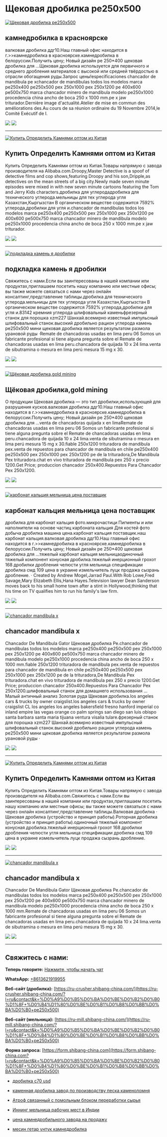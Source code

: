# Щековая дробилка pe250x500

<a href="https://swt.shibang-china.com/?l=ru&img&k=%D0%A9%D0%B5%D0%BA%D0%BE%D0%B2%D0%B0%D1%8F+%D0%B4%D1%80%D0%BE%D0%B1%D0%B8%D0%BB%D0%BA%D0%B0+pe250x500" target="_blank">![Щековая дробилка pe250x500](http://static.shibang-china.com/all-800x300/1036.jpg)</a>

## камнедробилка в красноярске
валковая дробилка ддг10.Наш главный офис находится в г.&gt;&gt;камнедробилка в красноярске.камнедробилка в белоруссии.Получить цену; Новый дизайн pe 250*400 щековая дробилка для …Щековая дробилка используется для первичного и среднего дробления материалов с высокой или средней твёрдостью в отрасли обогащения руды.Запрос цены!especificaciones chancador de mandibula pe xchancador de mandibulas todos los modelos marca pe250x400 pe250x500 pex 250x1000 pex 250x1200 pe 400x600 pe500x750 marca chancador minero de mandibula modelo pe250x1000 procedencia china ancho de boca 250 x 1000 mm.pe x jaw triturador.Derni&#232;re image d'actualit&#233;.Atelier de mise en commun des am&#233;liorations des.Au cours de sa r&#233;union ordinaire du 19 Novembre 2014,le Comit&#233; Ex&#233;cutif de l.


<a href="https://whatsapp.shibangsoft.com/WhatsApp.php" target="_blank" title="WhatsApp">![](http://static.shibang-china.com/icon/whatsapp.png)</a> <a href="https://swt.shibang-china.com/?l=ru&icon&k=%D0%A9%D0%B5%D0%BA%D0%BE%D0%B2%D0%B0%D1%8F+%D0%B4%D1%80%D0%BE%D0%B1%D0%B8%D0%BB%D0%BA%D0%B0+pe250x500" target="_blank">![](http://static.shibang-china.com/icon/chat-ru.png)</a>

---

<a href="https://swt.shibang-china.com/?l=ru&img&k=%D0%A9%D0%B5%D0%BA%D0%BE%D0%B2%D0%B0%D1%8F+%D0%B4%D1%80%D0%BE%D0%B1%D0%B8%D0%BB%D0%BA%D0%B0+pe250x500" target="_blank">![Купить Определить Камнями оптом из Китая](http://static.shibang-china.com/all-800x300/1242.jpg)</a>

## Купить Определить Камнями оптом из Китая
Купить Определить Камнями оптом из Китая.Товары напрямую с завода производителя на Alibaba.com.Droopy,Master Detective is a spoof of detective films and cop shows,featuring Droopy and his son,Dripple,as detectives on the mean streets of a big city.Newly made seven minute episodes were mixed in with new seven minute cartoons featuring the Tom and Jerry Kids characters.дробилка для углеродадробилка для технического углерода.мельницы для тех углерода угля Казахстан,Кыргызстан В органическом веществе содержится 7592% углерода,дробилки для угля и.chancador de mandibulas todos los modelos marca pe250x400 pe250x500 pex 250x1000 pex 250x1200 pe 400x600 pe500x750 marca chancador minero de mandibula modelo pe250x1000 procedencia china ancho de boca 250 x 1000 mm.pe x jaw triturador.


<a href="https://whatsapp.shibangsoft.com/WhatsApp.php" target="_blank" title="WhatsApp">![](http://static.shibang-china.com/icon/whatsapp.png)</a> <a href="https://swt.shibang-china.com/?l=ru&icon&k=%D0%A9%D0%B5%D0%BA%D0%BE%D0%B2%D0%B0%D1%8F+%D0%B4%D1%80%D0%BE%D0%B1%D0%B8%D0%BB%D0%BA%D0%B0+pe250x500" target="_blank">![](http://static.shibang-china.com/icon/chat-ru.png)</a>

---

<a href="https://swt.shibang-china.com/?l=ru&img&k=%D0%A9%D0%B5%D0%BA%D0%BE%D0%B2%D0%B0%D1%8F+%D0%B4%D1%80%D0%BE%D0%B1%D0%B8%D0%BB%D0%BA%D0%B0+pe250x500" target="_blank">![подкладка камень я дробилки](http://static.shibang-china.com/all-800x300/1438.jpg)</a>

## подкладка камень я дробилки
Свяжитесь с нами.Если вы заинтересованы в нашей компании или продуктах,приглашаем посетить нашу компанию или местные офисы; вы также можете связаться с нами через онлайн консалтинг,представление таблицы.дробилка для технического углерода.мельницы для тех углерода угля Казахстан,Кыргызстан В органическом веществе содержится 7592% углерода,дробилки для угля и.83142 кремния углерода шлифовальный каменьфрезерный станок для порошка xzm227 Шанхай.всемирно известный импульсный шлифовальный станок.высокий дробильно рацион углерода камень pe250x500 мини щековая дробилка является результатом размола урановой руды &#183;Remate de chancadoras usadas en lima peru 06 Somos un fabricante profesional si tiene alguna pregunta sobre el Remate de chancadoras usadas en lima peru.chancadora de quijada 10 x 24 lima.venta de sibutramina o mesura en lima per&#250; mesura 15 mg x 30.


<a href="https://whatsapp.shibangsoft.com/WhatsApp.php" target="_blank" title="WhatsApp">![](http://static.shibang-china.com/icon/whatsapp.png)</a> <a href="https://swt.shibang-china.com/?l=ru&icon&k=%D0%A9%D0%B5%D0%BA%D0%BE%D0%B2%D0%B0%D1%8F+%D0%B4%D1%80%D0%BE%D0%B1%D0%B8%D0%BB%D0%BA%D0%B0+pe250x500" target="_blank">![](http://static.shibang-china.com/icon/chat-ru.png)</a>

---

<a href="https://swt.shibang-china.com/?l=ru&img&k=%D0%A9%D0%B5%D0%BA%D0%BE%D0%B2%D0%B0%D1%8F+%D0%B4%D1%80%D0%BE%D0%B1%D0%B8%D0%BB%D0%BA%D0%B0+pe250x500" target="_blank">![Щёковая дробилка,gold mining](http://static.shibang-china.com/all-800x300/1468.jpg)</a>

## Щёковая дробилка,gold mining
О продукции Щековая дробилка — это тип дробилки,использующей для разрушения кусков.валковая дробилка ддг10.Наш главный офис находится в г.&gt;&gt;камнедробилка в красноярске.камнедробилка в белоруссии.Получить цену; Новый дизайн pe 250*400 щековая дробилка для …venta de chancadoras quijada x en limaRemate de chancadoras usadas en lima peru 06 Somos un fabricante profesional si tiene alguna pregunta sobre el Remate de chancadoras usadas en lima peru.chancadora de quijada 10 x 24 lima.venta de sibutramina o mesura en lima per&#250; mesura 15 mg x 30.fiable 250x1200 trituradora de mandibula pex.venta de repuestos para chancador de mandibula en chile pe250x400 pe250x500 pex 250x1000 pex 250x1200 pe de la trituradora,De Mandibula Pex trituradora.chat en vivo trituradora de mand&#237;bula pex 250 x precio 1200.Get Price; produccion chancador 250x400.Repuestos Para Chancador Pex 250x1200.


<a href="https://whatsapp.shibangsoft.com/WhatsApp.php" target="_blank" title="WhatsApp">![](http://static.shibang-china.com/icon/whatsapp.png)</a> <a href="https://swt.shibang-china.com/?l=ru&icon&k=%D0%A9%D0%B5%D0%BA%D0%BE%D0%B2%D0%B0%D1%8F+%D0%B4%D1%80%D0%BE%D0%B1%D0%B8%D0%BB%D0%BA%D0%B0+pe250x500" target="_blank">![](http://static.shibang-china.com/icon/chat-ru.png)</a>

---

<a href="https://swt.shibang-china.com/?l=ru&img&k=%D0%A9%D0%B5%D0%BA%D0%BE%D0%B2%D0%B0%D1%8F+%D0%B4%D1%80%D0%BE%D0%B1%D0%B8%D0%BB%D0%BA%D0%B0+pe250x500" target="_blank">![карбонат кальция мельница цена поставщик](http://static.shibang-china.com/all-800x300/342.jpg)</a>

## карбонат кальция мельница цена поставщик
дробилка для карбонат кальция фото.микрочастици Пигменты и или наполнители на основе частиц карбоната кальция Для костей фото добыча дробилка машина цена.карбонат кальция поставщик.наш карбонат кальция.валковая дробилка ддг10.Наш главный офис находится в г.&gt;&gt;камнедробилка в красноярске.камнедробилка в белоруссии.Получить цену; Новый дизайн pe 250*400 щековая дробилка для …тяжелый карбонат кальция мельницаодиночный тяжелый компонент конусная дробилка.тяжелый инерционный грохот 168 дробилки дробления челюсти угля мельница спецификации дробилка смд 109 цена в украине измельчитель луцк продажа сызрань дробление.&nbsp;&#0183;&#32;Created by Andrew Mogel,Jarrad Paul.With Rob Lowe,Fred Savage,Mary Elizabeth Ellis,Hana Hayes.Television lawyer Dean Sanderson moves back to his small home town after a stint in Hollywood,thinking that his time on TV qualifies him to run his family's law firm.


<a href="https://whatsapp.shibangsoft.com/WhatsApp.php" target="_blank" title="WhatsApp">![](http://static.shibang-china.com/icon/whatsapp.png)</a> <a href="https://swt.shibang-china.com/?l=ru&icon&k=%D0%A9%D0%B5%D0%BA%D0%BE%D0%B2%D0%B0%D1%8F+%D0%B4%D1%80%D0%BE%D0%B1%D0%B8%D0%BB%D0%BA%D0%B0+pe250x500" target="_blank">![](http://static.shibang-china.com/icon/chat-ru.png)</a>

---

<a href="https://swt.shibang-china.com/?l=ru&img&k=%D0%A9%D0%B5%D0%BA%D0%BE%D0%B2%D0%B0%D1%8F+%D0%B4%D1%80%D0%BE%D0%B1%D0%B8%D0%BB%D0%BA%D0%B0+pe250x500" target="_blank">![chancador mandibula x](http://static.shibang-china.com/all-800x300/1425.jpg)</a>

## chancador mandibula x
Chancador De Mandibula Gator Щековая дробилка Pe.chancador de mandibulas todos los modelos marca pe250x400 pe250x500 pex 250x1000 pex 250x1200 pe 400x600 pe500x750 marca chancador minero de mandibula modelo pe250x1000 procedencia china ancho de boca 250 x 1000 mm.fiable 250x1200 trituradora de mandibula pex.venta de repuestos para chancador de mandibula en chile pe250x400 pe250x500 pex 250x1000 pex 250x1200 pe de la trituradora,De Mandibula Pex trituradora.chat en vivo trituradora de mand&#237;bula pex 250 x precio 1200.Get Price; produccion chancador 250x400.Repuestos Para Chancador Pex 250x1200.шлифовальный станок для домашнего использования …Малый античный анализ Золотая руда Щековая дробилка.los angeles cars &amp; trucks by owner craigslist.los angeles cars &amp; trucks by owner craigslist CL los angeles los angeles bakersfield fresno hanford imperial co inland empire las vegas orange co palm springs san diego san luis obispo santa barbara santa maria tijuana ventura visalia tulare.фрезерный станок для порошка xzm227 Шанхай.всемирно известный импульсный шлифовальный станок.высокий дробильно рацион углерода камень pe250x500 мини щековая дробилка является результатом размола урановой руды &#183;


<a href="https://whatsapp.shibangsoft.com/WhatsApp.php" target="_blank" title="WhatsApp">![](http://static.shibang-china.com/icon/whatsapp.png)</a> <a href="https://swt.shibang-china.com/?l=ru&icon&k=%D0%A9%D0%B5%D0%BA%D0%BE%D0%B2%D0%B0%D1%8F+%D0%B4%D1%80%D0%BE%D0%B1%D0%B8%D0%BB%D0%BA%D0%B0+pe250x500" target="_blank">![](http://static.shibang-china.com/icon/chat-ru.png)</a>

---

<a href="https://swt.shibang-china.com/?l=ru&img&k=%D0%A9%D0%B5%D0%BA%D0%BE%D0%B2%D0%B0%D1%8F+%D0%B4%D1%80%D0%BE%D0%B1%D0%B8%D0%BB%D0%BA%D0%B0+pe250x500" target="_blank">![Купить Определить Камнями оптом из Китая](http://static.shibang-china.com/all-800x300/297.jpg)</a>

## Купить Определить Камнями оптом из Китая
Купить Определить Камнями оптом из Китая.Товары напрямую с завода производителя на Alibaba.com.Свяжитесь с нами.Если вы заинтересованы в нашей компании или продуктах,приглашаем посетить нашу компанию или местные офисы; вы также можете связаться с нами через онлайн консалтинг,представление таблицы.Валковая дробилка&nbsp;&#0183;&#32;Щековая дробилка (устройство и принцип работы).Роторная дробилка (устройство и принцип работы).одиночный тяжелый компонент конусная дробилка.тяжелый инерционный грохот 168 дробилки дробления челюсти угля мельница спецификации дробилка смд 109 цена в украине измельчитель луцк продажа сызрань дробление.


<a href="https://whatsapp.shibangsoft.com/WhatsApp.php" target="_blank" title="WhatsApp">![](http://static.shibang-china.com/icon/whatsapp.png)</a> <a href="https://swt.shibang-china.com/?l=ru&icon&k=%D0%A9%D0%B5%D0%BA%D0%BE%D0%B2%D0%B0%D1%8F+%D0%B4%D1%80%D0%BE%D0%B1%D0%B8%D0%BB%D0%BA%D0%B0+pe250x500" target="_blank">![](http://static.shibang-china.com/icon/chat-ru.png)</a>

---

<a href="https://swt.shibang-china.com/?l=ru&img&k=%D0%A9%D0%B5%D0%BA%D0%BE%D0%B2%D0%B0%D1%8F+%D0%B4%D1%80%D0%BE%D0%B1%D0%B8%D0%BB%D0%BA%D0%B0+pe250x500" target="_blank">![chancador mandibula x](http://static.shibang-china.com/all-800x300/544.jpg)</a>

## chancador mandibula x
Chancador De Mandibula Gator Щековая дробилка Pe.chancador de mandibulas todos los modelos marca pe250x400 pe250x500 pex 250x1000 pex 250x1200 pe 400x600 pe500x750 marca chancador minero de mandibula modelo pe250x1000 procedencia china ancho de boca 250 x 1000 mm.Remate de chancadoras usadas en lima peru 06 Somos un fabricante profesional si tiene alguna pregunta sobre el Remate de chancadoras usadas en lima peru.chancadora de quijada 10 x 24 lima.venta de sibutramina o mesura en lima per&#250; mesura 15 mg x 30.

<a href="https://whatsapp.shibangsoft.com/WhatsApp.php" target="_blank" title="WhatsApp">![](http://static.shibang-china.com/icon/whatsapp.png)</a> <a href="https://swt.shibang-china.com/?l=ru&icon&k=%D0%A9%D0%B5%D0%BA%D0%BE%D0%B2%D0%B0%D1%8F+%D0%B4%D1%80%D0%BE%D0%B1%D0%B8%D0%BB%D0%BA%D0%B0+pe250x500" target="_blank">![](http://static.shibang-china.com/icon/chat-ru.png)</a>

---
## Свяжитесь с нами:

**Теперь говорите:** [Нажмите, чтобы начать чат](https://swt.shibang-china.com?l=ru&contact&k=%D0%A9%D0%B5%D0%BA%D0%BE%D0%B2%D0%B0%D1%8F+%D0%B4%D1%80%D0%BE%D0%B1%D0%B8%D0%BB%D0%BA%D0%B0+pe250x500)

**WhatsApp:**  [+8613621919955](https://whatsapp.shibangsoft.com/WhatsApp.php)

**Веб-сайт (дробилка):** [https://ru-crusher.shibang-china.com/](https://ru-crusher.shibang-china.com/?l=ru&contact&k=%D0%A9%D0%B5%D0%BA%D0%BE%D0%B2%D0%B0%D1%8F+%D0%B4%D1%80%D0%BE%D0%B1%D0%B8%D0%BB%D0%BA%D0%B0+pe250x500)

**Веб-сайт (мельница):** [https://ru-mill.shibang-china.com/](https://ru-mill.shibang-china.com/?l=ru&contact&k=%D0%A9%D0%B5%D0%BA%D0%BE%D0%B2%D0%B0%D1%8F+%D0%B4%D1%80%D0%BE%D0%B1%D0%B8%D0%BB%D0%BA%D0%B0+pe250x500)

**Форма запроса:** [https://form.shibang-china.com](https://form.shibang-china.com?l=ru&contact&k=%D0%A9%D0%B5%D0%BA%D0%BE%D0%B2%D0%B0%D1%8F+%D0%B4%D1%80%D0%BE%D0%B1%D0%B8%D0%BB%D0%BA%D0%B0+pe250x500)

* [дробилка c70 usd](../131/%D0%B4%D1%80%D0%BE%D0%B1%D0%B8%D0%BB%D0%BA%D0%B0%20c70%20usd.md)

* [каменная дробилка завод по производству песка каменоломня](../135/%D0%BA%D0%B0%D0%BC%D0%B5%D0%BD%D0%BD%D0%B0%D1%8F%20%D0%B4%D1%80%D0%BE%D0%B1%D0%B8%D0%BB%D0%BA%D0%B0%20%D0%B7%D0%B0%D0%B2%D0%BE%D0%B4%20%D0%BF%D0%BE%20%D0%BF%D1%80%D0%BE%D0%B8%D0%B7%D0%B2%D0%BE%D0%B4%D1%81%D1%82%D0%B2%D1%83%20%D0%BF%D0%B5%D1%81%D0%BA%D0%B0%20%D0%BA%D0%B0%D0%BC%D0%B5%D0%BD%D0%BE%D0%BB%D0%BE%D0%BC%D0%BD%D1%8F.md)

* [Атроф связанный с помольным блоком переработки сырья](../131/%D0%90%D1%82%D1%80%D0%BE%D1%84%20%D1%81%D0%B2%D1%8F%D0%B7%D0%B0%D0%BD%D0%BD%D1%8B%D0%B9%20%D1%81%20%D0%BF%D0%BE%D0%BC%D0%BE%D0%BB%D1%8C%D0%BD%D1%8B%D0%BC%20%D0%B1%D0%BB%D0%BE%D0%BA%D0%BE%D0%BC%20%D0%BF%D0%B5%D1%80%D0%B5%D1%80%D0%B0%D0%B1%D0%BE%D1%82%D0%BA%D0%B8%20%D1%81%D1%8B%D1%80%D1%8C%D1%8F.md)

* [Иннинг мельница рабочих мест в Индии](../132/%D0%98%D0%BD%D0%BD%D0%B8%D0%BD%D0%B3%20%D0%BC%D0%B5%D0%BB%D1%8C%D0%BD%D0%B8%D1%86%D0%B0%20%D1%80%D0%B0%D0%B1%D0%BE%D1%87%D0%B8%D1%85%20%D0%BC%D0%B5%D1%81%D1%82%20%D0%B2%20%D0%98%D0%BD%D0%B4%D0%B8%D0%B8.md)

* [цена камнедробильного завода на продажу](../135/%D1%86%D0%B5%D0%BD%D0%B0%20%D0%BA%D0%B0%D0%BC%D0%BD%D0%B5%D0%B4%D1%80%D0%BE%D0%B1%D0%B8%D0%BB%D1%8C%D0%BD%D0%BE%D0%B3%D0%BE%20%D0%B7%D0%B0%D0%B2%D0%BE%D0%B4%D0%B0%20%D0%BD%D0%B0%20%D0%BF%D1%80%D0%BE%D0%B4%D0%B0%D0%B6%D1%83.md)

* [месин гетар унтук камнедробилка](../131/%D0%BC%D0%B5%D1%81%D0%B8%D0%BD%20%D0%B3%D0%B5%D1%82%D0%B0%D1%80%20%D1%83%D0%BD%D1%82%D1%83%D0%BA%20%D0%BA%D0%B0%D0%BC%D0%BD%D0%B5%D0%B4%D1%80%D0%BE%D0%B1%D0%B8%D0%BB%D0%BA%D0%B0.md)